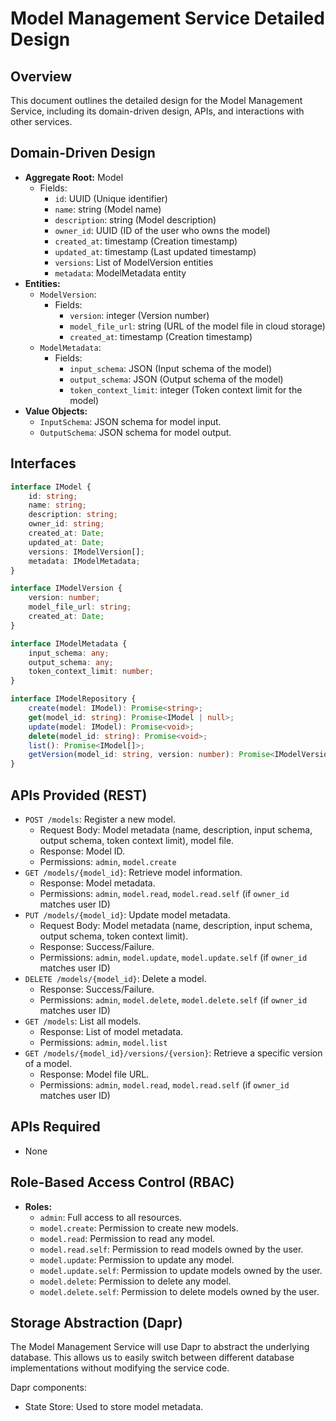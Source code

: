 # Model Management Service Detailed Design

## Overview

This document outlines the detailed design for the Model Management Service, including its domain-driven design, APIs, and interactions with other services.

## Domain-Driven Design

*   **Aggregate Root:** Model
    *   Fields:
        *   `id`: UUID (Unique identifier)
        *   `name`: string (Model name)
        *   `description`: string (Model description)
        *   `owner_id`: UUID (ID of the user who owns the model)
        *   `created_at`: timestamp (Creation timestamp)
        *   `updated_at`: timestamp (Last updated timestamp)
        *   `versions`: List of ModelVersion entities
        *   `metadata`: ModelMetadata entity
*   **Entities:**
    *   `ModelVersion`:
        *   Fields:
            *   `version`: integer (Version number)
            *   `model_file_url`: string (URL of the model file in cloud storage)
            *   `created_at`: timestamp (Creation timestamp)
    *   `ModelMetadata`:
        *   Fields:
            *   `input_schema`: JSON (Input schema of the model)
            *   `output_schema`: JSON (Output schema of the model)
            *   `token_context_limit`: integer (Token context limit for the model)
*   **Value Objects:**
    *   `InputSchema`: JSON schema for model input.
    *   `OutputSchema`: JSON schema for model output.

## Interfaces

```typescript
interface IModel {
    id: string;
    name: string;
    description: string;
    owner_id: string;
    created_at: Date;
    updated_at: Date;
    versions: IModelVersion[];
    metadata: IModelMetadata;
}

interface IModelVersion {
    version: number;
    model_file_url: string;
    created_at: Date;
}

interface IModelMetadata {
    input_schema: any;
    output_schema: any;
    token_context_limit: number;
}

interface IModelRepository {
    create(model: IModel): Promise<string>;
    get(model_id: string): Promise<IModel | null>;
    update(model: IModel): Promise<void>;
    delete(model_id: string): Promise<void>;
    list(): Promise<IModel[]>;
    getVersion(model_id: string, version: number): Promise<IModelVersion | null>;
}
```

## APIs Provided (REST)

*   `POST /models`: Register a new model.
    *   Request Body: Model metadata (name, description, input schema, output schema, token context limit), model file.
    *   Response: Model ID.
    *   Permissions: `admin`, `model.create`
*   `GET /models/{model_id}`: Retrieve model information.
    *   Response: Model metadata.
    *   Permissions: `admin`, `model.read`, `model.read.self` (if `owner_id` matches user ID)
*   `PUT /models/{model_id}`: Update model metadata.
    *   Request Body: Model metadata (name, description, input schema, output schema, token context limit).
    *   Response: Success/Failure.
    *   Permissions: `admin`, `model.update`, `model.update.self` (if `owner_id` matches user ID)
*   `DELETE /models/{model_id}`: Delete a model.
    *   Response: Success/Failure.
    *   Permissions: `admin`, `model.delete`, `model.delete.self` (if `owner_id` matches user ID)
*   `GET /models`: List all models.
    *   Response: List of model metadata.
    *   Permissions: `admin`, `model.list`
*   `GET /models/{model_id}/versions/{version}`: Retrieve a specific version of a model.
    *   Response: Model file URL.
    *   Permissions: `admin`, `model.read`, `model.read.self` (if `owner_id` matches user ID)

## APIs Required

*   None

## Role-Based Access Control (RBAC)

*   **Roles:**
    *   `admin`: Full access to all resources.
    *   `model.create`: Permission to create new models.
    *   `model.read`: Permission to read any model.
    *   `model.read.self`: Permission to read models owned by the user.
    *   `model.update`: Permission to update any model.
    *   `model.update.self`: Permission to update models owned by the user.
    *   `model.delete`: Permission to delete any model.
    *   `model.delete.self`: Permission to delete models owned by the user.

## Storage Abstraction (Dapr)

The Model Management Service will use Dapr to abstract the underlying database. This allows us to easily switch between different database implementations without modifying the service code.

Dapr components:

*   State Store: Used to store model metadata.